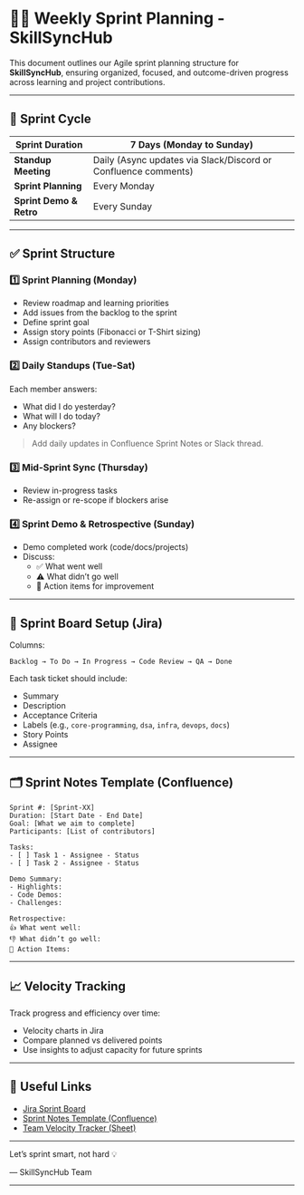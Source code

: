 # 🏃‍♂️ Weekly Sprint Planning - SkillSyncHub

This document outlines our Agile sprint planning structure for **SkillSyncHub**, ensuring organized, focused, and outcome-driven progress across learning and project contributions.

---

## 📅 Sprint Cycle
| **Sprint Duration** | 7 Days (Monday to Sunday) |
|---------------------|---------------------------|
| **Standup Meeting** | Daily (Async updates via Slack/Discord or Confluence comments) |
| **Sprint Planning** | Every Monday |
| **Sprint Demo & Retro** | Every Sunday |

---

## ✅ Sprint Structure

### 1️⃣ Sprint Planning (Monday)
- Review roadmap and learning priorities
- Add issues from the backlog to the sprint
- Define sprint goal
- Assign story points (Fibonacci or T-Shirt sizing)
- Assign contributors and reviewers

### 2️⃣ Daily Standups (Tue-Sat)
Each member answers:
- What did I do yesterday?
- What will I do today?
- Any blockers?

> Add daily updates in Confluence Sprint Notes or Slack thread.

### 3️⃣ Mid-Sprint Sync (Thursday)
- Review in-progress tasks
- Re-assign or re-scope if blockers arise

### 4️⃣ Sprint Demo & Retrospective (Sunday)
- Demo completed work (code/docs/projects)
- Discuss:
  - ✅ What went well
  - ⚠️ What didn’t go well
  - 🔁 Action items for improvement

---

## 📌 Sprint Board Setup (Jira)
Columns:
```
Backlog → To Do → In Progress → Code Review → QA → Done
```

Each task ticket should include:
- Summary
- Description
- Acceptance Criteria
- Labels (e.g., `core-programming`, `dsa`, `infra`, `devops`, `docs`)
- Story Points
- Assignee

---

## 🗂 Sprint Notes Template (Confluence)
```
Sprint #: [Sprint-XX]
Duration: [Start Date - End Date]
Goal: [What we aim to complete]
Participants: [List of contributors]

Tasks:
- [ ] Task 1 - Assignee - Status
- [ ] Task 2 - Assignee - Status

Demo Summary:
- Highlights:
- Code Demos:
- Challenges:

Retrospective:
👍 What went well:
👎 What didn’t go well:
🔄 Action Items:
```

---

## 📈 Velocity Tracking
Track progress and efficiency over time:
- Velocity charts in Jira
- Compare planned vs delivered points
- Use insights to adjust capacity for future sprints

---

## 📎 Useful Links
- [Jira Sprint Board](https://jira.example.com/SkillSyncHub/sprints)
- [Sprint Notes Template (Confluence)](https://confluence.example.com/sprint-template)
- [Team Velocity Tracker (Sheet)](https://docs.google.com/spreadsheets/d/velocity-sheet)

---

Let’s sprint smart, not hard 💡

— SkillSyncHub Team

---
